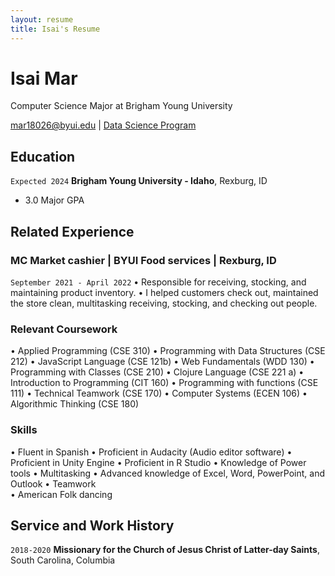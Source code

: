 ```yaml
---
layout: resume
title: Isai's Resume
---
```

# Isai Mar
Computer Science Major at Brigham Young University

<div id="webaddress">
<a href="mar18026@byui.edu">mar18026@byui.edu</a>
| <a href="https://byuidatascience.github.io/development.html">Data Science Program</a>
</div>

<!-- https://www.monique.tech/the-art-of-markdown -->


## Education

`Expected 2024`
__Brigham Young University - Idaho__, Rexburg, ID

- 3.0 Major GPA


## Related Experience

<!-- ### Internships

`January 2028 - June 2028`
__Pacific Northwest National Lab__, Richland, WA

- Worked on novel methods for soil sampling to reduce laboratory measurements
- Used R and Visual Sample Plan to establish new sampling algorithms
- Published a journal article in Environmental Quality. -->
###	MC Market cashier | BYUI Food services | Rexburg, ID 
`September 2021 - April 2022`
•	Responsible for receiving, stocking, and maintaining product inventory.
•	I helped customers check out, maintained the store clean, multitasking receiving, stocking, and checking out people.

### Relevant Coursework
•	Applied Programming (CSE 310)
•	Programming with Data Structures (CSE 212) 
•	JavaScript Language (CSE 121b)
•	Web Fundamentals (WDD 130)
•	Programming with Classes (CSE 210)	•	Clojure Language (CSE 221 a) 
•	Introduction to Programming (CIT 160)
•	Programming with functions (CSE 111)
•	Technical Teamwork (CSE 170)
•	Computer Systems (ECEN 106)
•	Algorithmic Thinking (CSE 180)


### Skills

•	Fluent in Spanish
•	Proficient in Audacity (Audio editor software)
•	Proficient in Unity Engine
•	Proficient in R Studio
•	Knowledge of Power tools
•	Multitasking
•	Advanced knowledge of Excel, Word, PowerPoint, and Outlook
•	Teamwork	
•	American Folk dancing

## Service and Work History

`2018-2020`
__Missionary for the Church of Jesus Christ of Latter-day Saints__, South Carolina, Columbia



<!-- ### Footer

Last updated: March 25,2023 -->


